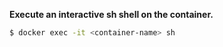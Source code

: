 **Execute an interactive sh shell on the container.**
```sh
$ docker exec -it <container-name> sh
```
